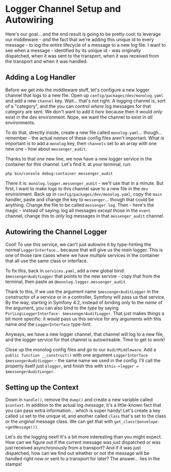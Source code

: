 # Logger Channel Setup and Autowiring

Here's our goal... and the end result is going to be pretty cool: to leverage our
middleware - *and* the fact that we're adding this unique id to every message - to
log the entire lifecycle of a message to a new log file. I want to see when a
message - identified by its unique id - was originally dispatched, when it was
sent to the transport, when it was received from the transport and when it was
handled.

## Adding a Log Handler

Before we get into the middleware stuff, let's configure a new logger channel
that logs to a new file. Open up `config/packages/dev/monolog.yaml` and add a
new `channel` key. Wait... that's not right. A logging channel is, sort of a
"category", and the you can control *where* log messages for that category are
sent. We don't want to add it *here* because then it would *only* exist in the
dev environment. Nope, we want the channel to exist in *all* environments.

To do that, directly inside, create a new file called `monolog.yaml`... though...
remember - the actual *names* of these config files aren't important. What *is*
important is to add a `monolog` key, then `channels` set to an array with one new
one - how about `messenger_audit`.

Thanks to that *one* new line, we now have a new logger service in the container
for this channel. Let's find it: at your terminal, run:

```terminal
php bin/console debug:container messenger_audit
```

There it is: `monolog.logger.messenger_audit` - we'll use that in a minute. But
first, I want to make logs to this channel save to a new file in the `dev` environment.
Back up in `config/packages/dev/monolog.yaml`, copy the `main` handler, paste and
change the key to `messenger`... though that could be anything. Change the file
to be called `messenger.log`. Then - here's the magic - instead of saying: log
all messages *except* those in the `event` channel, change this to *only* log
messages in that `messenger_audit` channel.

## Autowiring the Channel Logger

Cool! To use this service, we can't just autowire it by type-hinting the normal
`LoggerInterface`... because that will give us the *main* logger. This is one
of those rare cases where we have *multiple* services in the container that all
use the same class or interface.

To fix this, back in `services.yaml`, add a new global bind:
`$messengerAuditLogger` that points to the new servive - copy that from the terminal,
then paste as `@monolog.logger.messenger_audit`.

Thank to this, if we use the argument name `$messengerAuditLogger` in the constructor
of a service or in a controller, Symfony will pass us that service. By the way,
starting in Symfony 4.2, instead of binding only to the *name* of the argument,
you can also bind to the *type* by saying
`Psr\Log\LoggerInterface: $messengerAuditLogger`. That just makes things a bit more
specific: it would pass us this service for any arguments with this name *and*
the `LoggerInterface` type-hint.

Anyways, we have a new logger channel, that channel will log to a new file, and
the logger service for that channel is autowireable. Time to get to work!

Close up the monolog config files and go to our `AuditMiddleware`. Add a
`public function __construct()` with one argument `LoggerInterface $messengerAuditLogger` -
the same name we used in the config. I'll call the property itself just `$logger`,
and finish this with `$this->logger = $messengerAuditLonger`.

## Setting up the Context

Down in `handle()`, remove the `dump()` and create a new variable called `$context`.
In addition to the actual log *message*, it's a little-known fact that you can
pass extra information... which is super handy! Let's create a key called `id`
set to the unique id, and another called `class` that's set to the class or the
*original* message class. We can get that with `get_class($envelope->getMessage())`.

Let's do the logging next! It's a bit more interesting than you might expect.
How can we figure out if the current message was *just* dispatched or was just
received asynchronously from a transport? And if it was just dispatched, how can
we find out whether or not the message will be handled right now or sent to a
transport for later? The answer... lies in the stamps!
